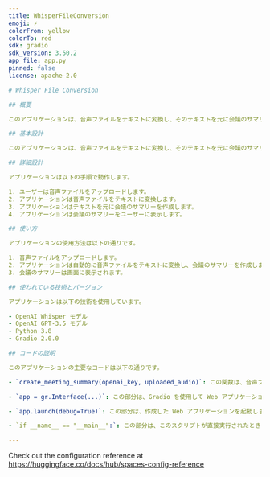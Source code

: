 ```yaml
---
title: WhisperFileConversion
emoji: ⚡
colorFrom: yellow
colorTo: red
sdk: gradio
sdk_version: 3.50.2
app_file: app.py
pinned: false
license: apache-2.0

# Whisper File Conversion

## 概要

このアプリケーションは、音声ファイルをテキストに変換し、そのテキストを元に会議のサマリーを作成します。音声ファイルの変換には OpenAI の Whisper モデルを使用し、会議のサマリーの作成には OpenAI の GPT-3.5 モデルを使用します。

## 基本設計

このアプリケーションは、音声ファイルをテキストに変換し、そのテキストを元に会議のサマリーを作成します。音声ファイルの変換には OpenAI の Whisper モデルを使用し、会議のサマリーの作成には OpenAI の GPT-3.5 モデルを使用します。

## 詳細設計

アプリケーションは以下の手順で動作します。

1. ユーザーは音声ファイルをアップロードします。
2. アプリケーションは音声ファイルをテキストに変換します。
3. アプリケーションはテキストを元に会議のサマリーを作成します。
4. アプリケーションは会議のサマリーをユーザーに表示します。

## 使い方

アプリケーションの使用方法は以下の通りです。

1. 音声ファイルをアップロードします。
2. アプリケーションは自動的に音声ファイルをテキストに変換し、会議のサマリーを作成します。
3. 会議のサマリーは画面に表示されます。

## 使われている技術とバージョン

アプリケーションは以下の技術を使用しています。

- OpenAI Whisper モデル
- OpenAI GPT-3.5 モデル
- Python 3.8
- Gradio 2.0.0

## コードの説明

このアプリケーションの主要なコードは以下の通りです。

- `create_meeting_summary(openai_key, uploaded_audio)`: この関数は、音声ファイルをテキストに変換し、そのテキストを元に会議のサマリーを作成します。具体的には、OpenAI の Whisper モデルを使用して音声ファイルをテキストに変換し、そのテキストを OpenAI の GPT-3.5 モデルを使用して会議のサマリーを作成します。

- `app = gr.Interface(...)`: この部分は、Gradio を使用して Web アプリケーションを作成します。具体的には、`create_meeting_summary` 関数を呼び出し、その結果をユーザーに表示します。

- `app.launch(debug=True)`: この部分は、作成した Web アプリケーションを起動します。`debug=True` とすることで、デバッグモードを有効にします。

- `if __name__ == "__main__":`: この部分は、このスクリプトが直接実行されたときにのみ、Web アプリケーションを起動するようにします。これにより、このスクリプトが他のスクリプトからインポートされたときには、Web アプリケーションが起動しないようになります。

---
```


Check out the configuration reference at https://huggingface.co/docs/hub/spaces-config-reference
